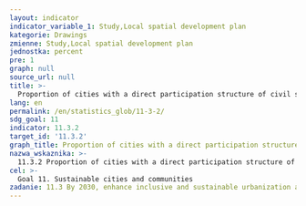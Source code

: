```yaml
---
layout: indicator
indicator_variable_1: Study,Local spatial development plan
kategorie: Drawings
zmienne: Study,Local spatial development plan
jednostka: percent
pre: 1
graph: null
source_url: null
title: >-
  Proportion of cities with a direct participation structure of civil society in urban planning and management that operate regularly and democratically
lang: en
permalink: /en/statistics_glob/11-3-2/
sdg_goal: 11
indicator: 11.3.2
target_id: '11.3.2'
graph_title: Proportion of cities with a direct participation structure of civil society in urban planning and management that operate regularly and democratically
nazwa_wskaznika: >-
  11.3.2 Proportion of cities with a direct participation structure of civil society in urban planning and management that operate regularly and democratically
cel: >-
  Goal 11. Sustainable cities and communities
zadanie: 11.3 By 2030, enhance inclusive and sustainable urbanization and capacity for participatory, integrated and sustainable human settlement planning and management in all countries
---
```


